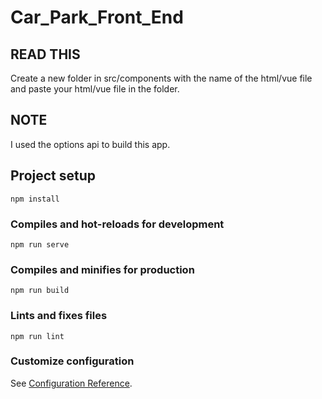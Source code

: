# Car_Park_Front_End

## READ THIS
Create a new folder in src/components with the name of the html/vue file and paste your html/vue file in the folder.

## NOTE
I used the options api to build this app.

## Project setup
```
npm install
```

### Compiles and hot-reloads for development
```
npm run serve
```

### Compiles and minifies for production
```
npm run build
```

### Lints and fixes files
```
npm run lint
```

### Customize configuration
See [Configuration Reference](https://cli.vuejs.org/config/).
